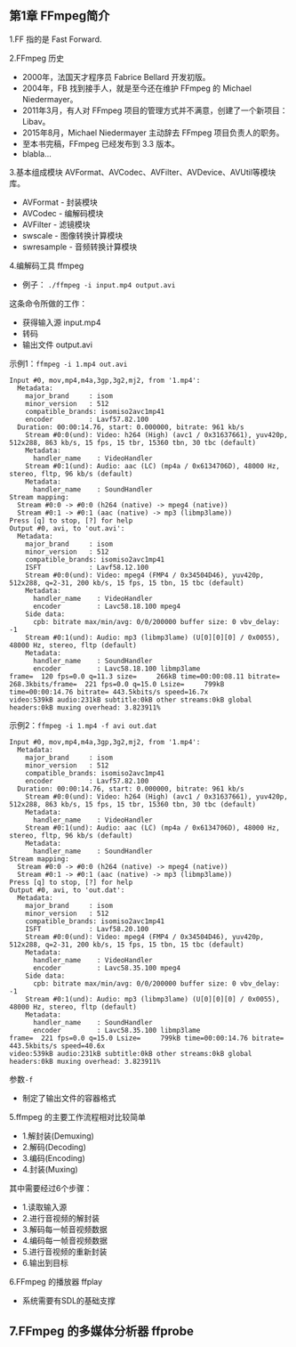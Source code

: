 ## 第1章 FFmpeg简介

1.FF 指的是 Fast Forward.

2.FFmpeg 历史
- 2000年，法国天才程序员 Fabrice Bellard 开发初版。
- 2004年，FB 找到接手人，就是至今还在维护 FFmpeg 的 Michael Niedermayer。
- 2011年3月，有人对 FFmpeg 项目的管理方式并不满意，创建了一个新项目：Libav。
- 2015年8月，Michael Niedermayer 主动辞去 FFmpeg 项目负责人的职务。
- 至本书完稿，FFmpeg 已经发布到 3.3 版本。
- blabla...

3.基本组成模块
AVFormat、AVCodec、AVFilter、AVDevice、AVUtil等模块库。

- AVFormat - 封装模块
- AVCodec  - 编解码模块
- AVFilter - 滤镜模块
- swscale  - 图像转换计算模块
- swresample - 音频转换计算模块

4.编解码工具 ffmpeg
- 例子：
   `./ffmpeg -i input.mp4 output.avi`

这条命令所做的工作：
- 获得输入源 input.mp4
- 转码
- 输出文件 output.avi

示例1：`ffmpeg -i 1.mp4 out.avi`

```
Input #0, mov,mp4,m4a,3gp,3g2,mj2, from '1.mp4':
  Metadata:
    major_brand     : isom
    minor_version   : 512
    compatible_brands: isomiso2avc1mp41
    encoder         : Lavf57.82.100
  Duration: 00:00:14.76, start: 0.000000, bitrate: 961 kb/s
    Stream #0:0(und): Video: h264 (High) (avc1 / 0x31637661), yuv420p, 512x288, 863 kb/s, 15 fps, 15 tbr, 15360 tbn, 30 tbc (default)
    Metadata:
      handler_name    : VideoHandler
    Stream #0:1(und): Audio: aac (LC) (mp4a / 0x6134706D), 48000 Hz, stereo, fltp, 96 kb/s (default)
    Metadata:
      handler_name    : SoundHandler
Stream mapping:
  Stream #0:0 -> #0:0 (h264 (native) -> mpeg4 (native))
  Stream #0:1 -> #0:1 (aac (native) -> mp3 (libmp3lame))
Press [q] to stop, [?] for help
Output #0, avi, to 'out.avi':
  Metadata:
    major_brand     : isom
    minor_version   : 512
    compatible_brands: isomiso2avc1mp41
    ISFT            : Lavf58.12.100
    Stream #0:0(und): Video: mpeg4 (FMP4 / 0x34504D46), yuv420p, 512x288, q=2-31, 200 kb/s, 15 fps, 15 tbn, 15 tbc (default)
    Metadata:
      handler_name    : VideoHandler
      encoder         : Lavc58.18.100 mpeg4
    Side data:
      cpb: bitrate max/min/avg: 0/0/200000 buffer size: 0 vbv_delay: -1
    Stream #0:1(und): Audio: mp3 (libmp3lame) (U[0][0][0] / 0x0055), 48000 Hz, stereo, fltp (default)
    Metadata:
      handler_name    : SoundHandler
      encoder         : Lavc58.18.100 libmp3lame
frame=  120 fps=0.0 q=11.3 size=     266kB time=00:00:08.11 bitrate= 268.3kbits/frame=  221 fps=0.0 q=15.0 Lsize=     799kB time=00:00:14.76 bitrate= 443.5kbits/s speed=16.7x    
video:539kB audio:231kB subtitle:0kB other streams:0kB global headers:0kB muxing overhead: 3.823911%
```

示例2：`ffmpeg -i 1.mp4 -f avi out.dat`

```
Input #0, mov,mp4,m4a,3gp,3g2,mj2, from '1.mp4':
  Metadata:
    major_brand     : isom
    minor_version   : 512
    compatible_brands: isomiso2avc1mp41
    encoder         : Lavf57.82.100
  Duration: 00:00:14.76, start: 0.000000, bitrate: 961 kb/s
    Stream #0:0(und): Video: h264 (High) (avc1 / 0x31637661), yuv420p, 512x288, 863 kb/s, 15 fps, 15 tbr, 15360 tbn, 30 tbc (default)
    Metadata:
      handler_name    : VideoHandler
    Stream #0:1(und): Audio: aac (LC) (mp4a / 0x6134706D), 48000 Hz, stereo, fltp, 96 kb/s (default)
    Metadata:
      handler_name    : SoundHandler
Stream mapping:
  Stream #0:0 -> #0:0 (h264 (native) -> mpeg4 (native))
  Stream #0:1 -> #0:1 (aac (native) -> mp3 (libmp3lame))
Press [q] to stop, [?] for help
Output #0, avi, to 'out.dat':
  Metadata:
    major_brand     : isom
    minor_version   : 512
    compatible_brands: isomiso2avc1mp41
    ISFT            : Lavf58.20.100
    Stream #0:0(und): Video: mpeg4 (FMP4 / 0x34504D46), yuv420p, 512x288, q=2-31, 200 kb/s, 15 fps, 15 tbn, 15 tbc (default)
    Metadata:
      handler_name    : VideoHandler
      encoder         : Lavc58.35.100 mpeg4
    Side data:
      cpb: bitrate max/min/avg: 0/0/200000 buffer size: 0 vbv_delay: -1
    Stream #0:1(und): Audio: mp3 (libmp3lame) (U[0][0][0] / 0x0055), 48000 Hz, stereo, fltp (default)
    Metadata:
      handler_name    : SoundHandler
      encoder         : Lavc58.35.100 libmp3lame
frame=  221 fps=0.0 q=15.0 Lsize=     799kB time=00:00:14.76 bitrate= 443.5kbits/s speed=40.6x    
video:539kB audio:231kB subtitle:0kB other streams:0kB global headers:0kB muxing overhead: 3.823911%
```

参数`-f`
- 制定了输出文件的容器格式

5.ffmpeg 的主要工作流程相对比较简单
- 1.解封装(Demuxing)
- 2.解码(Decoding)
- 3.编码(Encoding)
- 4.封装(Muxing)

其中需要经过6个步骤：
- 1.读取输入源
- 2.进行音视频的解封装
- 3.解码每一帧音视频数据
- 4.编码每一帧音视频数据 
- 5.进行音视频的重新封装
- 6.输出到目标

6.FFmpeg 的播放器 ffplay
- 系统需要有SDL的基础支撑

7.FFmpeg 的多媒体分析器 ffprobe
- 


